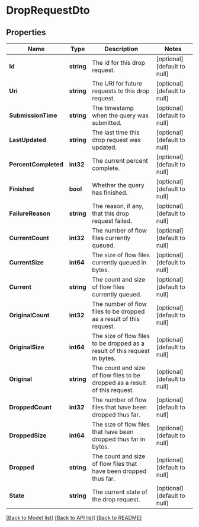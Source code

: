 # DropRequestDto

## Properties
Name | Type | Description | Notes
------------ | ------------- | ------------- | -------------
**Id** | **string** | The id for this drop request. | [optional] [default to null]
**Uri** | **string** | The URI for future requests to this drop request. | [optional] [default to null]
**SubmissionTime** | **string** | The timestamp when the query was submitted. | [optional] [default to null]
**LastUpdated** | **string** | The last time this drop request was updated. | [optional] [default to null]
**PercentCompleted** | **int32** | The current percent complete. | [optional] [default to null]
**Finished** | **bool** | Whether the query has finished. | [optional] [default to null]
**FailureReason** | **string** | The reason, if any, that this drop request failed. | [optional] [default to null]
**CurrentCount** | **int32** | The number of flow files currently queued. | [optional] [default to null]
**CurrentSize** | **int64** | The size of flow files currently queued in bytes. | [optional] [default to null]
**Current** | **string** | The count and size of flow files currently queued. | [optional] [default to null]
**OriginalCount** | **int32** | The number of flow files to be dropped as a result of this request. | [optional] [default to null]
**OriginalSize** | **int64** | The size of flow files to be dropped as a result of this request in bytes. | [optional] [default to null]
**Original** | **string** | The count and size of flow files to be dropped as a result of this request. | [optional] [default to null]
**DroppedCount** | **int32** | The number of flow files that have been dropped thus far. | [optional] [default to null]
**DroppedSize** | **int64** | The size of flow files that have been dropped thus far in bytes. | [optional] [default to null]
**Dropped** | **string** | The count and size of flow files that have been dropped thus far. | [optional] [default to null]
**State** | **string** | The current state of the drop request. | [optional] [default to null]

[[Back to Model list]](../README.md#documentation-for-models) [[Back to API list]](../README.md#documentation-for-api-endpoints) [[Back to README]](../README.md)

